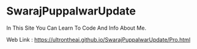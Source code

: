 # SwarajPuppalwarUpdate
In This Site You Can Learn To Code And Info About Me.

Web Link : https://ultrontheai.github.io/SwarajPuppalwarUpdate/Pro.html
